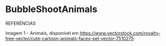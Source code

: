 # BubbleShootAnimals

REFERÊNCIAS

Imagem 1 - Animais, disponível em <https://www.vectorstock.com/royalty-free-vector/cute-cartoon-animals-faces-set-vector-7510275>
